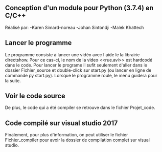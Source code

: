 Conception d'un module pour Python (3.7.4) en C/C++
-------------------------------------------
Réalisé par:
-Karen Simard-noreau
-Johan Sintondji
-Malek Khattech

Lancer le programme 
--------------------
Le programme consiste à lancer une vidéo avec l'aide le la librairie directshow. Pour ce cas-ci, le nom de la video <<rue.avi>>
est hardcodé dans le code. Pour lancer le programe il sufit seulement d'aller dans le dossier Fichier_source et double-click sur start.py
(ou lancer en ligne de commande py start.py). Lorsque le programme roule, le menu guidera pour la suite.

Voir le code source
--------------------
De plus, le code qui a été compiler se retrouve dans le fichier Projet_code.

Code compilé sur visual studio 2017
------------------------------
Finalement, pour plus d'information, on peut utiliser le fichier Fichier_compiler pour avoir la dossier de compilation complet sur visual studio.

